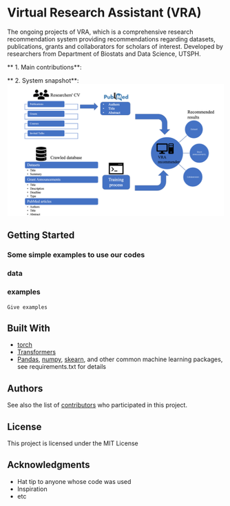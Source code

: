 # Virtual Research Assistant (VRA)

The ongoing projects of VRA, which is a comprehensive research recommendation system providing recommendations regarding datasets, publications, grants and collaborators for scholars of interest.
Developed by researchers from Department of Biostats and Data Science, UTSPH.

** 1. Main contributions**:

** 2. System snapshot**:
![system snapshot](images/7.system.png?raw=true)

## Getting Started


### Some simple examples to use our codes
### data 

### examples 


```
Give examples
```


## Built With

* [torch](https://pytorch.org/)  
* [Transformers](https://huggingface.co/transformers/) 
* [Pandas](https://pandas.pydata.org/), [numpy](https://numpy.org/), [skearn](https://scikit-learn.org/stable/), and other common machine learning packages, see requirements.txt for details


## Authors

See also the list of [contributors](github.com/ashraf-yaseen/VRA) who participated in this project.

## License

This project is licensed under the MIT License 

## Acknowledgments

* Hat tip to anyone whose code was used
* Inspiration
* etc

